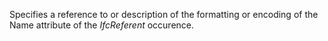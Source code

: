Specifies a reference to or description of the formatting or encoding of the Name attribute of the _IfcReferent_ occurence.
